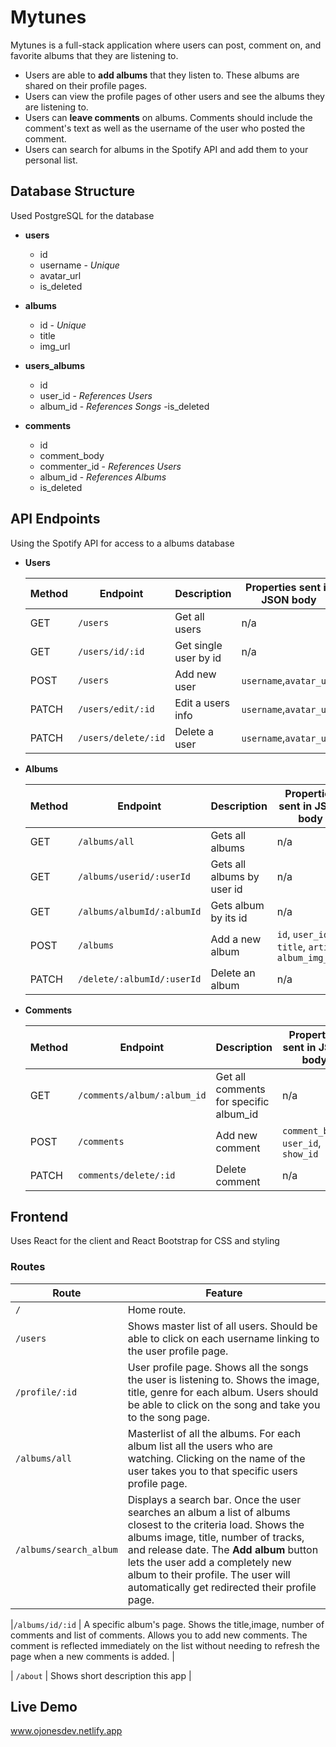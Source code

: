 # Mytunes  

Mytunes is a full-stack application where users can post, comment on, and favorite albums that they are listening to.

- Users are able to **add albums** that they listen to. These albums are shared on their profile pages.
- Users can view the profile pages of other users and see the albums they are listening to.
- Users can **leave comments** on albums. Comments should include the comment's text as well as the username of the user who posted the comment.
- Users can search for albums in the Spotify API and add them to your personal list.

## Database Structure

Used PostgreSQL for the database 

- **users**
  - id
  - username - _Unique_
  - avatar_url
  - is_deleted

- **albums**
  - id - _Unique_
  - title
  - img_url

- **users_albums** 
  - id
  - user_id - _References Users_
  - album_id - _References Songs_
  -is_deleted 

- **comments**
  - id
  - comment_body
  - commenter_id - _References Users_
  - album_id - _References Albums_
  - is_deleted 


## API Endpoints
Using the Spotify API for access to a albums database

- **Users**

  | Method | Endpoint     | Description           | Properties sent in JSON body |
  | ------ | ------------ | --------------------- | ---------------------------- |
  | GET    | `/users`     | Get all users         | n/a                          |
  | GET    | `/users/id/:id` | Get single user by id | n/a                       |
  | POST   | `/users`     | Add new user          |  `username`,`avatar_url`     |  
  | PATCH  | `/users/edit/:id` | Edit a users info  | `username`,`avatar_url`    |
  | PATCH  | `/users/delete/:id` | Delete a user    | `username`,`avatar_url`    |

- **Albums**

  |Method  |  Endpoint     | Description           | Properties sent in JSON body |
  |------- |  ------------ | --------------------- | ---------------------------- |
  | GET    | `/albums/all` | Gets all albums       | n/a                         |
  | GET    | `/albums/userid/:userId` | Gets all albums by user id | n/a          |
  | GET    | `/albums/albumId/:albumId` | Gets album by its id | n/a              |
  | POST   | `/albums`     | Add a new album       | `id`, `user_id`, `title`, `artist`, `album_img_url` |
  | PATCH  | `/delete/:albumId/:userId` | Delete an album | n/a                    |
  
  
- **Comments**

  | Method | Endpoint         | Description               | Properties sent in JSON body |
  | ------ | ---------------  | ------------------------- | ----------------|
  | GET    | `/comments/album/:album_id` | Get all comments for specific album_id |  n/a    |
  | POST   | `/comments`      | Add new comment    | `comment_body`, `user_id`, `show_id` |
  | PATCH  | `comments/delete/:id` | Delete comment       |    n/a                       |


## Frontend

Uses React for the client and React Bootstrap for CSS and styling

### Routes
| Route        | Feature                                                                                                                                                                                                                                                                                                                                                                                                                                                                             |
| ------------ | ----------------------------------------------------------------------------------------------------------------------------------------------------------------------------------------------------------------------------------------------------------------------------------------------------------------------------------------------------------------------------------------------------------------------------------------------------------------------------------- |
| `/`          | Home route. |                                                                                                                                                                                                                                                                                                                                                                            |
| `/users`     | Shows master list of all users. Should be able to click on each username linking to the user profile page.                                                                                                                                                                                                                                                                                                                            |
| `/profile/:id` | User profile page. Shows all the songs the user is listening to. Shows the image, title, genre for each album. Users should be able to click on the song and take you to the song page.                                                                                                                                                                                                                                                                                              |
| `/albums/all`     | Masterlist of all the albums. For each album list all the users who are watching. Clicking on the name of the user takes you to that specific users profile page. |                                                                                                                                                                                                                                                                                                                    
| `/albums/search_album` | Displays a search bar. Once the user searches an album a list of albums closest to the criteria load. Shows the albums image, title, number of tracks, and release date. The **Add album** button lets the user add a completely new album to their profile. The user will automatically get redirected their profile page. |


 |`/albums/id/:id` | A specific album's page. Shows the title,image, number of comments and list of comments. Allows you to add new comments. The comment is reflected immediately on the list without needing to refresh the page when a new comments is added.      |    
 
 
| `/about`     | Shows short description this app  |  

## Live Demo
www.ojonesdev.netlify.app
